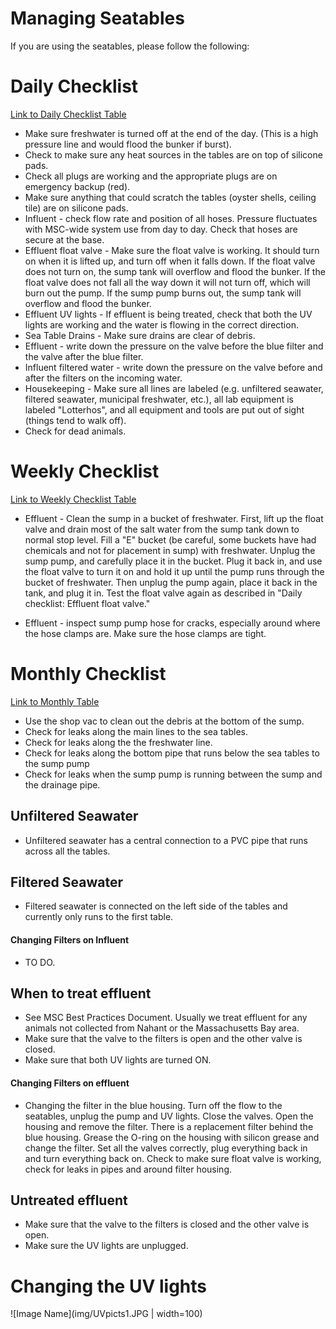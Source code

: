 
# Managing Seatables
If you are using the seatables, please follow the following:

# Daily Checklist
[Link to Daily Checklist Table](https://docs.google.com/spreadsheets/d/1oQnhrPk-GJYOvP48skjc4ehimgx4G3M1Ne0vrJx371c/edit#gid=0)

* Make sure freshwater is turned off at the end of the day. (This is a high pressure line and would flood the bunker if burst).
* Check to make sure any heat sources in the tables are on top of silicone pads.
* Check all plugs are working and the appropriate plugs are on emergency backup (red).
* Make sure anything that could scratch the tables (oyster shells, ceiling tile) are on silicone pads.
* Influent - check flow rate and position of all hoses. Pressure fluctuates with MSC-wide system use from day to day. Check that hoses are secure at the base.
* Effluent float valve -  Make sure the float valve is working. It should turn on when it is lifted up, and turn off when it falls down. If the float valve does not turn on, the sump tank will overflow and flood the bunker. If the float valve does not fall all the way down it will not turn off, which will burn out the pump. If the sump pump burns out, the sump tank will overflow and flood the bunker.
* Effluent UV lights - If effluent is being treated, check that both the UV lights are working and the water is flowing in the correct direction.
* Sea Table Drains - Make sure drains are clear of debris.
* Effluent - write down the pressure on the valve before the blue filter and the valve after the blue filter.
* Influent filtered water - write down the pressure on the valve before and after the filters on the incoming water.
* Housekeeping - Make sure all lines are labeled (e.g. unfiltered seawater, filtered seawater, municipal freshwater, etc.), all lab equipment is labeled "Lotterhos", and all equipment and tools are put out of sight (things tend to walk off).
* Check for dead animals.

# Weekly Checklist
[Link to Weekly Checklist Table](https://docs.google.com/spreadsheets/d/1oQnhrPk-GJYOvP48skjc4ehimgx4G3M1Ne0vrJx371c/edit#gid=1794014838)
* Effluent - Clean the sump in a bucket of freshwater. First, lift up the float valve and drain most of the salt water from the sump tank down to normal stop level. Fill a "E" bucket (be careful, some buckets have had chemicals and not for placement in sump) with freshwater. Unplug the sump pump, and carefully place it in the bucket. Plug it back in, and use the float valve to turn it on and hold it up until the pump runs through the bucket of freshwater. Then unplug the pump again, place it back in the tank, and plug it in.
Test the float valve again as described in "Daily checklist: Effluent float valve."

* Effluent - inspect sump pump hose for cracks, especially around where the hose clamps are. Make sure the hose clamps are tight.

# Monthly Checklist
[Link to Monthly Table](https://docs.google.com/spreadsheets/d/1oQnhrPk-GJYOvP48skjc4ehimgx4G3M1Ne0vrJx371c/edit#gid=626032260)
* Use the shop vac to clean out the debris at the bottom of the sump. 
* Check for leaks along the main lines to the sea tables.
* Check for leaks along the the freshwater line.
* Check for leaks along the bottom pipe that runs below the sea tables to the sump pump
* Check for leaks when the sump pump is running between the sump and the drainage pipe.

## Unfiltered Seawater
* Unfiltered seawater has a central connection to a PVC pipe that runs across all the tables.

## Filtered Seawater
* Filtered seawater is connected on the left side of the tables and currently only runs to the first table.

#### Changing Filters on Influent

* TO DO.

## When to treat effluent

* See MSC Best Practices Document. Usually we treat effluent for any animals not collected from Nahant or the Massachusetts Bay area. 
* Make sure that the valve to the filters is open and the other valve is closed.
* Make sure that both UV lights are turned ON.

#### Changing Filters on effluent

* Changing the filter in the blue housing. Turn off the flow to the seatables, unplug the pump and UV lights. Close the valves. 
  Open the housing and remove the filter. There is a replacement filter behind the blue housing. 
  Grease the O-ring on the housing with silicon grease and change the filter. 
  Set all the valves correctly, plug everything back in and turn everything back on. 
  Check to make sure float valve is working, check for leaks in pipes and around filter housing.
  
## Untreated effluent

* Make sure that the valve to the filters is closed and the other valve is open. 
* Make sure the UV lights are unplugged.

# Changing the UV lights

![Image Name](img/UVpicts1.JPG | width=100)
